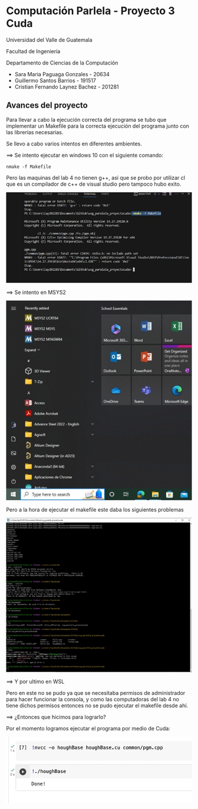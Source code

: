 # Computación Parlela - Proyecto 3 Cuda

Universidad del Valle de Guatemala

Facultad de Ingeniería

Departamento de Ciencias de la Computación

- Sara Maria Paguaga Gonzales - 20634
- Guillermo Santos Barrios - 191517
- Cristian Fernando Laynez Bachez - 201281

## Avances del proyecto

Para llevar a cabo la ejecución correcta del programa se tubo que implementar un Makefile para la correcta ejecución del programa junto con las librerías necesarias.

Se llevo a cabo varios intentos en diferentes ambientes.

==> Se intento ejecutar en windows 10 con el siguiente comando:

```
nmake -f Makefile
```

Pero las maquinas del lab 4 no tienen g++, así que se probo por utilizar cl que es un compilador de c++ de visual studio pero tampoco hubo exito.

![Alt text](./img_try/Make03Windows.jpeg 'Make03Windows')

==> Se intento en MSYS2

![Alt text](./img_try/Make00.jpeg 'Make00')

Pero a la hora de ejecutar el makefile este daba los siguientes problemas

![Alt text](./img_try/Make01.jpeg 'Make01')

==> Y por ultimo en WSL

Pero en este no se pudo ya que se necesitaba permisos de administrador para hacer funcionar la consola, y como las computadoras del lab 4 no tiene dichos permisos entonces no se pudo ejecutar el makefile desde ahí.

==> ¿Entonces que hicimos para lograrlo?

Por el momento logramos ejecutar el programa por medio de Cuda:

![Alt text](./img_try/Make04Final.jpeg 'Make04Final')